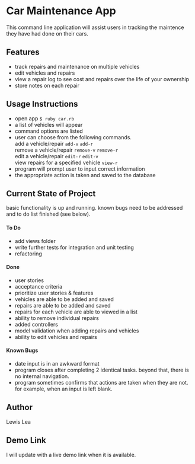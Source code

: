 # Car Maintenance App #
This command line application will assist users in tracking the maintence they have had done on their cars.


## Features ##
- track repairs and maintenance on multiple vehicles
- edit vehicles and repairs
- view a repair log to see cost and repairs over the life of your ownership
- store notes on each repair

## Usage Instructions ##
- open app `$ ruby car.rb`
-  a list of vehicles will appear
-  command options are listed
-  user can choose from the following commands. <br/> add a vehicle/repair `add-v` `add-r`<br/> remove a vehicle/repair `remove-v` `remove-r` <br/> edit a vehicle/repair `edit-r` `edit-v`<br/> view repairs for a specified vehicle `view-r`
- program will prompt user to input correct information
- the appropriate action is taken and saved to the database

## Current State of Project ##
basic functionality is up and running.  known bugs need to be addressed and to do list finished (see below).

#### To Do ###
-  add views folder
-  write further tests for integration and unit testing
-  refactoring

#### Done ####
-  user stories
-  acceptance criteria
-  prioritize user stories & features
-  vehicles are able to be added and saved
-  repairs are able to be added and saved
-  repairs for each vehicle are able to viewed in a list
-  ability to remove individual repairs
-  added controllers
-  model validation when adding repairs and vehicles
-  ability to edit vehicles and repairs

#### Known Bugs ####
-  date input is in an awkward format
-  program closes after completing 2 identical tasks.  beyond that, there is no internal navigation.
-  program sometimes confirms that actions are taken when they are not.  for example, when an input is left blank.

## Author ##
Lewis Lea

## Demo Link ##
I will update with a live demo link when it is available.
